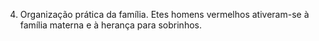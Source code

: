 ﻿4. Organização prática da família. Etes homens vermelhos ativeram-se à família materna e à herança para sobrinhos.